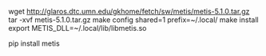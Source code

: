 wget http://glaros.dtc.umn.edu/gkhome/fetch/sw/metis/metis-5.1.0.tar.gz
tar -xvf metis-5.1.0.tar.gz
make config shared=1 prefix=~/.local/
make install
export METIS_DLL=~/.local/lib/libmetis.so

pip install metis
